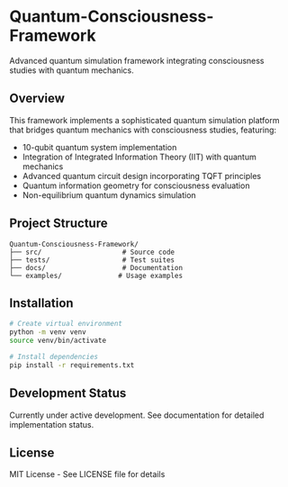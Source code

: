 # Quantum-Consciousness-Framework

Advanced quantum simulation framework integrating consciousness studies with quantum mechanics.

## Overview
This framework implements a sophisticated quantum simulation platform that bridges quantum mechanics with consciousness studies, featuring:
- 10-qubit quantum system implementation
- Integration of Integrated Information Theory (IIT) with quantum mechanics
- Advanced quantum circuit design incorporating TQFT principles
- Quantum information geometry for consciousness evaluation
- Non-equilibrium quantum dynamics simulation

## Project Structure
```
Quantum-Consciousness-Framework/
├── src/                    # Source code
├── tests/                  # Test suites
├── docs/                   # Documentation
└── examples/              # Usage examples
```

## Installation
```bash
# Create virtual environment
python -m venv venv
source venv/bin/activate

# Install dependencies
pip install -r requirements.txt
```

## Development Status
Currently under active development. See documentation for detailed implementation status.

## License
MIT License - See LICENSE file for details
